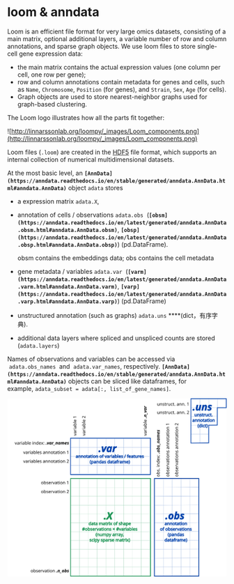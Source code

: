 # loom & anndata

Loom is an efficient file format for very large omics datasets, consisting of a main matrix, optional additional layers, a variable number of row and column annotations, and sparse graph objects. We use loom files to store single-cell gene expression data: 

- the main matrix contains the actual expression values (one column per cell, one row per gene);
- row and column annotations contain metadata for genes and cells, such as `Name`, `Chromosome`, `Position` (for genes), and `Strain`, `Sex`, `Age` (for cells).
- Graph objects are used to store nearest-neighbor graphs used for graph-based clustering.

The Loom logo illustrates how all the parts fit together:

![http://linnarssonlab.org/loompy/_images/Loom_components.png](http://linnarssonlab.org/loompy/_images/Loom_components.png)

Loom files (`.loom`) are created in the [HDF5](https://en.wikipedia.org/wiki/Hierarchical_Data_Format) file format, which supports an internal collection of numerical multidimensional datasets.

At the most basic level, an **`[AnnData](https://anndata.readthedocs.io/en/stable/generated/anndata.AnnData.html#anndata.AnnData)`** object `adata` stores 

- a expression matrix `adata.X`,
- annotation of cells / observations `adata.obs`  (**`[obsm](https://anndata.readthedocs.io/en/latest/generated/anndata.AnnData.obsm.html#anndata.AnnData.obsm)`**, **`[obsp](https://anndata.readthedocs.io/en/latest/generated/anndata.AnnData.obsp.html#anndata.AnnData.obsp)`**) (pd.DataFrame).
    
    obsm contains the embeddings data; obs contains the cell metadata
    
- gene metadata / variables `adata.var`  (**`[varm](https://anndata.readthedocs.io/en/latest/generated/anndata.AnnData.varm.html#anndata.AnnData.varm)`**, **`[varp](https://anndata.readthedocs.io/en/latest/generated/anndata.AnnData.varp.html#anndata.AnnData.varp)`**) (pd.DataFrame)
- unstructured annotation (such as graphs) `adata.uns` ****(dict，有序字典).
- additional data layers where spliced and unspliced counts are stored (`adata.layers`)

Names of observations and variables can be accessed via  `adata.obs_names`  and  `adata.var_names`, respectively. **`[AnnData](https://anndata.readthedocs.io/en/stable/generated/anndata.AnnData.html#anndata.AnnData)`** objects can be sliced like dataframes, for example, `adata_subset = adata[:, list_of_gene_names]`.

![anndata.svg](loom%20&%20anndata%20075a73c393ca4bdc925167e0642702b2/anndata.svg)